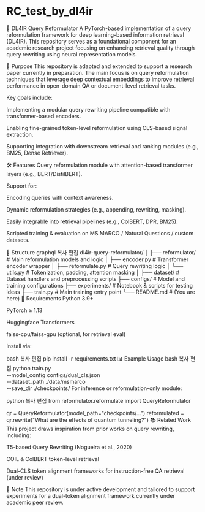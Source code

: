 # RC_test_by_dl4ir
🔁 DL4IR Query Reformulator
A PyTorch-based implementation of a query reformulation framework for deep learning-based information retrieval (DL4IR).
This repository serves as a foundational component for an academic research project focusing on enhancing retrieval quality through query rewriting using neural representation models.

📌 Purpose
This repository is adapted and extended to support a research paper currently in preparation.
The main focus is on query reformulation techniques that leverage deep contextual embeddings to improve retrieval performance in open-domain QA or document-level retrieval tasks.

Key goals include:

Implementing a modular query rewriting pipeline compatible with transformer-based encoders.

Enabling fine-grained token-level reformulation using CLS-based signal extraction.

Supporting integration with downstream retrieval and ranking modules (e.g., BM25, Dense Retriever).

🛠️ Features
Query reformulation module with attention-based transformer layers (e.g., BERT/DistilBERT).

Support for:

Encoding queries with context awareness.

Dynamic reformulation strategies (e.g., appending, rewriting, masking).

Easily integrable into retrieval pipelines (e.g., ColBERT, DPR, BM25).

Scripted training & evaluation on MS MARCO / Natural Questions / custom datasets.

📂 Structure
graphql
복사
편집
dl4ir-query-reformulator/
│
├── reformulator/           # Main reformulation models and logic
│   ├── encoder.py          # Transformer encoder wrapper
│   ├── reformulate.py      # Query rewriting logic
│   └── utils.py            # Tokenization, padding, attention masking
│
├── dataset/                # Dataset handlers and preprocessing scripts
├── configs/                # Model and training configurations
├── experiments/            # Notebook & scripts for testing ideas
├── train.py                # Main training entry point
└── README.md               # (You are here)
🔧 Requirements
Python 3.9+

PyTorch ≥ 1.13

Huggingface Transformers

faiss-cpu/faiss-gpu (optional, for retrieval eval)

Install via:

bash
복사
편집
pip install -r requirements.txt
📊 Example Usage
bash
복사
편집
python train.py \
    --model_config configs/dual_cls.json \
    --dataset_path ./data/msmarco \
    --save_dir ./checkpoints/
For inference or reformulation-only module:

python
복사
편집
from reformulator.reformulate import QueryReformulator

qr = QueryReformulator(model_path="checkpoints/...")
reformulated = qr.rewrite("What are the effects of quantum tunneling?")
📚 Related Work
This project draws inspiration from prior works on query rewriting, including:

T5-based Query Rewriting (Nogueira et al., 2020)

COIL & ColBERT token-level retrieval

Dual-CLS token alignment frameworks for instruction-free QA retrieval (under review)

📌 Note
This repository is under active development and tailored to support experiments for a dual-token alignment framework currently under academic peer review.
